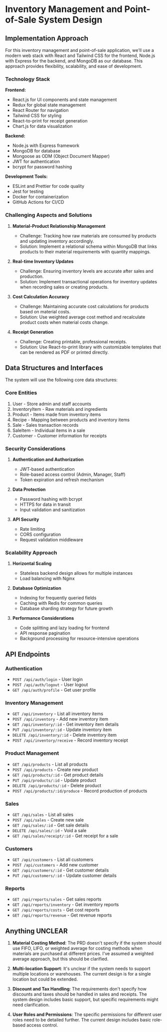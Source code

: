 # Inventory Management and Point-of-Sale System Design

## Implementation Approach

For this inventory management and point-of-sale application, we'll use a modern web stack with React and Tailwind CSS for the frontend, Node.js with Express for the backend, and MongoDB as our database. This approach provides flexibility, scalability, and ease of development.

### Technology Stack

**Frontend:**
- React.js for UI components and state management
- Redux for global state management
- React Router for navigation
- Tailwind CSS for styling
- React-to-print for receipt generation
- Chart.js for data visualization

**Backend:**
- Node.js with Express framework
- MongoDB for database
- Mongoose as ODM (Object Document Mapper)
- JWT for authentication
- bcrypt for password hashing

**Development Tools:**
- ESLint and Prettier for code quality
- Jest for testing
- Docker for containerization
- GitHub Actions for CI/CD

### Challenging Aspects and Solutions

1. **Material-Product Relationship Management**
   - Challenge: Tracking how raw materials are consumed by products and updating inventory accordingly.
   - Solution: Implement a relational schema within MongoDB that links products to their material requirements with quantity mappings.

2. **Real-time Inventory Updates**
   - Challenge: Ensuring inventory levels are accurate after sales and production.
   - Solution: Implement transactional operations for inventory updates when recording sales or creating products.

3. **Cost Calculation Accuracy**
   - Challenge: Maintaining accurate cost calculations for products based on material costs.
   - Solution: Use weighted average cost method and recalculate product costs when material costs change.

4. **Receipt Generation**
   - Challenge: Creating printable, professional receipts.
   - Solution: Use React-to-print library with customizable templates that can be rendered as PDF or printed directly.

## Data Structures and Interfaces

The system will use the following core data structures:

### Core Entities

1. User - Store admin and staff accounts
2. InventoryItem - Raw materials and ingredients
3. Product - Items made from inventory items
4. Recipe - Mapping between products and inventory items
5. Sale - Sales transaction records
6. SaleItem - Individual items in a sale
7. Customer - Customer information for receipts

### Security Considerations

1. **Authentication and Authorization**
   - JWT-based authentication
   - Role-based access control (Admin, Manager, Staff)
   - Token expiration and refresh mechanism

2. **Data Protection**
   - Password hashing with bcrypt
   - HTTPS for data in transit
   - Input validation and sanitization

3. **API Security**
   - Rate limiting
   - CORS configuration
   - Request validation middleware

### Scalability Approach

1. **Horizontal Scaling**
   - Stateless backend design allows for multiple instances
   - Load balancing with Nginx

2. **Database Optimization**
   - Indexing for frequently queried fields
   - Caching with Redis for common queries
   - Database sharding strategy for future growth

3. **Performance Considerations**
   - Code splitting and lazy loading for frontend
   - API response pagination
   - Background processing for resource-intensive operations

## API Endpoints

### Authentication
- `POST /api/auth/login` - User login
- `POST /api/auth/logout` - User logout
- `GET /api/auth/profile` - Get user profile

### Inventory Management
- `GET /api/inventory` - List all inventory items
- `POST /api/inventory` - Add new inventory item
- `GET /api/inventory/:id` - Get inventory item details
- `PUT /api/inventory/:id` - Update inventory item
- `DELETE /api/inventory/:id` - Delete inventory item
- `POST /api/inventory/receive` - Record inventory receipt

### Product Management
- `GET /api/products` - List all products
- `POST /api/products` - Create new product
- `GET /api/products/:id` - Get product details
- `PUT /api/products/:id` - Update product
- `DELETE /api/products/:id` - Delete product
- `POST /api/products/:id/produce` - Record production of products

### Sales
- `GET /api/sales` - List all sales
- `POST /api/sales` - Create new sale
- `GET /api/sales/:id` - Get sale details
- `DELETE /api/sales/:id` - Void a sale
- `GET /api/sales/receipt/:id` - Get receipt for a sale

### Customers
- `GET /api/customers` - List all customers
- `POST /api/customers` - Add new customer
- `GET /api/customers/:id` - Get customer details
- `PUT /api/customers/:id` - Update customer details

### Reports
- `GET /api/reports/sales` - Get sales reports
- `GET /api/reports/inventory` - Get inventory reports
- `GET /api/reports/costs` - Get cost reports
- `GET /api/reports/revenue` - Get revenue reports

## Anything UNCLEAR

1. **Material Costing Method**: The PRD doesn't specify if the system should use FIFO, LIFO, or weighted average for costing methods when materials are purchased at different prices. I've assumed a weighted average approach, but this should be clarified.

2. **Multi-location Support**: It's unclear if the system needs to support multiple locations or warehouses. The current design is for a single location but could be extended.

3. **Discount and Tax Handling**: The requirements don't specify how discounts and taxes should be handled in sales and receipts. The system design includes basic support, but specific requirements might need clarification.

4. **User Roles and Permissions**: The specific permissions for different user roles need to be detailed further. The current design includes basic role-based access control.